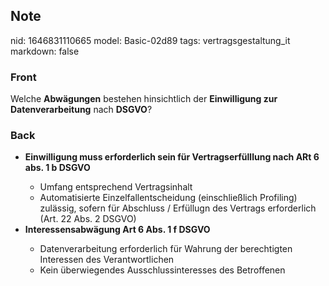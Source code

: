 ## Note
nid: 1646831110665
model: Basic-02d89
tags: vertragsgestaltung_it
markdown: false

### Front
Welche <b>Abwägungen</b> bestehen hinsichtlich der <b>Einwilligung
zur Datenverarbeitung</b> nach <b>DSGVO</b>?

### Back
<ul><li><b>Einwilligung muss erforderlich sein für Vertragserfülllung nach ARt 6 abs. 1 b DSGVO</b></li><ul><li>Umfang entsprechend Vertragsinhalt</li><li>Automatisierte Einzelfallentscheidung (einschließlich Profiling) zulässig, sofern für Abschluss / Erfüllugn des Vertrags erforderlich (Art. 22 Abs. 2 DSGVO)</li></ul><li><b>Interessensabwägung Art 6 Abs. 1 f DSGVO</b></li><ul><li>Datenverarbeitung erforderlich für Wahrung der berechtigten Interessen des Verantwortlichen</li><li>Kein überwiegendes Ausschlussinteresses des Betroffenen</li></ul></ul>
